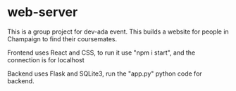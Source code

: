 # web-server
This is a group project for dev-ada event. This builds a website for people in Champaign to find their coursemates.

Frontend uses React and CSS, to run it use "npm i start", and the connection is for localhost

Backend uses Flask and SQLite3, run the "app.py" python code for backend.
